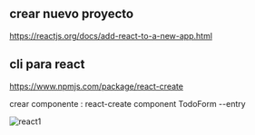 ## crear nuevo proyecto

https://reactjs.org/docs/add-react-to-a-new-app.html

## cli para react

https://www.npmjs.com/package/react-create

crear componente : react-create component TodoForm --entry

![react1](https://user-images.githubusercontent.com/6728801/41814627-6b75655e-7718-11e8-9782-0bf8d810bde6.jpg)


